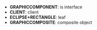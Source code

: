 - **GRAPHICCOMPONENT**: is interface
- **CLIENT**: client
- **ECLIPSE+RECTANGLE**: leaf
- **GRAPHICCOMPOSITE**: composite object
